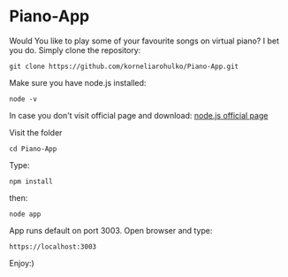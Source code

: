 # Piano-App

Would You like to play some of your favourite songs on virtual piano? I bet you do. Simply clone the repository:

```git clone https://github.com/korneliarohulko/Piano-App.git```

Make sure you have node.js installed:

```node -v```

In case you don't visit official page and download: [node.js official page](https://nodejs.org/en/)

Visit the folder

```cd Piano-App```

Type:

```npm install```

then:

```node app```

App runs default on port 3003. Open browser and type:

```https://localhost:3003``` 

Enjoy:)
